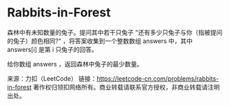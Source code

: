 # Rabbits-in-Forest
森林中有未知数量的兔子。提问其中若干只兔子 "还有多少只兔子与你（指被提问的兔子）颜色相同?" ，将答案收集到一个整数数组 answers 中，其中 answers[i] 是第 i 只兔子的回答。

给你数组 answers ，返回森林中兔子的最少数量。

来源：力扣（LeetCode）
链接：https://leetcode-cn.com/problems/rabbits-in-forest
著作权归领扣网络所有。商业转载请联系官方授权，非商业转载请注明出处。
